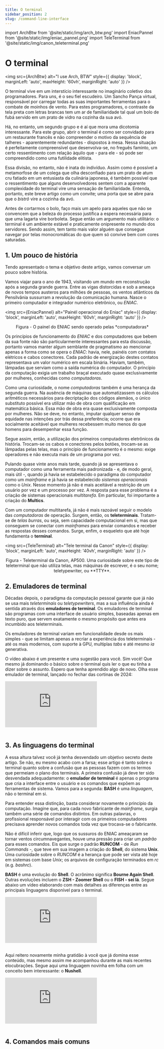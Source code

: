 ```yaml
---
title: O terminal
sidebar_position: 2
slug: /command-line-interface
---
```


import ArchBtw from '@site/static/img/arch_btw.png'
import EniacPannel from '@site/static/img/eniac_pannel.png'
import TeleTerminal from '@site/static/img/canon_teleterminal.png'

# O terminal

<img 
  src={ArchBtw}
  alt="I use Arch, BTW"
  style={{ 
    display: 'block',
    marginLeft: 'auto',
    maxHeight: '60vh',
    marginRight: 'auto'
  }} 
/>
<br/>

O terminal vive em um interstício interessante no imaginário coletivo dos
programadores. Para uns, é o seu fiel escudeiro. Um Sancho Pança virtual,
responsável por carregar todas as suas importantes ferramentas para o combate
de moinhos de vento. Para estes programadores, o contraste da tela preta com
letras brancas tem um ar de familiaridade tal qual um bolo de fubá servido em
um prato de vidro na cozinha da sua avó. 

Há, no entanto, um segundo grupo e é aí que mora uma dicotomia interessante.
Para este grupo, abrir o terminal é como ser convidado para um restaurante
francês e não compreender o motivo da sequência de talheres - aparentemente
redundantes - dispostos à mesa. Nessa situação é perfeitamente compreensível
que desenvolva-se, no freguês faminto, um certo ressentimento com relação
àquilo que - para ele - só pode ser compreendido como uma futilidade elitista.

Essa divisão, no entanto, não é inata do indivíduo. Assim como é possível a
metamorfose de um colega que olha desconfiado para um prato de atum cru fatiado
em um entusiasta da culinária japonesa, é também possível que o ressentimento
que alguns desenvolvedores sentem com a aparente complexidade do terminal vire
uma sensação de familiaridade. Entenda, portanto, este breve artigo como um
convite; uma porta que se abre para que o *bistrô* vire a cozinha da avó.

Antes de cortarmos o bolo, faço mais um apelo para aqueles que não se convencem
que a beleza do processo justifica a espera necessária para que uma lagarta
vire borboleta. Segue então um argumento mais utilitário: o terminal é um
ambiente estável e praticamente onipresente no mundo dos servidores. Sendo
assim, tem tanto mais valor alguém que consegue navegar por telas
monocromáticas do que quem só convive bem com cores saturadas.

## 1. Um pouco de história

Tendo apresentado o tema e objetivo deste artigo, vamos conversar um pouco
sobre hist́ória.

Vamos viajar para o ano de 1943, visitando um mundo em reconstrução após a
segunda grande guerra. Entre as vigas distorcidas e sob a ameaça de novos
tempos austeros para milhões de pessoas, os ventos atlânticos da Pensilvânia
sussurram a revolução da comunicação humana. Nasce o primeiro computador e
integrador numérico eletrônico, ou *ENIAC*.

<img 
  src={EniacPannel}
  alt="Painél operacional do Eniac"
  style={{ 
    display: 'block',
    marginLeft: 'auto',
    maxHeight: '60vh',
    marginRight: 'auto'
  }} 
/>
<br/>
<center><p>Figura - O painel do ENIAC sendo operado pelas *computadoras*</p></center>

Os princípios de funcionamento do *ENIAC* e dos computadores que bebem da sua
fonte não são particularmente interessantes para esta discussão, portanto vamos
manter algum semblante de pragmatismo ao mencionar apenas a forma como se opera
o *ENIAC*: havia, nele, painéis com contatos elétricos e cabos conectores. Cada
padrão de energização destes contatos representava um valor numérico em escala
binária. Haviam, também, lâmpadas que serviam como a saída numérica do
computador. O princípio da computação exigia um trabalho braçal executado quase
exclusivamente por mulheres, conhecidas como *computadoras*.

Como uma curiosidade, o nome *computadoras* também é uma herança da segunda
guerra. Na ausência de máquinas que automatizassem os cálculos aritméticos
necessários para decriptação dos códigos alemãos, o único substituto possível
era utilizar mão de obra com qualificação em matemática básica. Essa mão de
obra era quase exclusivamente composta por mulheres. Não se deve, no entanto,
imputar qualquer senso de equidade nas intenções por trás dessa preferência;
ocorre que era socialmente aceitável que mulheres recebessem muito menos do que
homens para desempenhar essa função.

Segue assim, então, a utilização dos primeiros computadores eletrônicos da
história. Trocam-se os cabos e conectores pelos botões, trocam-se as lâmpadas
pelas telas, mas o princípio de funcionamento é o mesmo: exige operadores e não
executa mais de um programa por vez.

Pulando quase vinte anos mais tarde, quando já se apresentava o computador como
uma ferramenta mais padronizada - e, de modo geral, mais útil -, quando já
havia se estabelecido o paradigma do computador como um *mainframe* e já havia
se estabelecido *sistemas operacionais* como o *Unix*. Nesse momento já não é
mais aceitável a restrição de um usuário por vez e um processo por vez. A
resposta para esse problema é a criação de sistemas operacionais *multitarefa*.
Em particular, foi importante a criação do **Multics**.

Com um computador multitarefa, já não é mais razoável seguir o modelo das
*computadoras* de operação. Surgem, então, os **teleterminais**. Tratam-se de
*telas burras*, ou seja, sem capacidade computacional em si, mas que conseguem
se conectar com *mainframes* para enviar comandos e receber as respostas desses
comandos. Surge, enfim, o esqueleto que até hoje fundamenta o **terminal**.

<img 
  src={TeleTerminal}
  alt="Tele terminal da Canon"
  style={{ 
    display: 'block',
    marginLeft: 'auto',
    maxHeight: '40vh',
    marginRight: 'auto'
  }} 
/>
<br/>
<center><p>Figura - Teleterminal da Canon, AP500. Uma curiosidade sobre este
tipo de teleterminal que não utiliza telas, mas máquinas de escrever, é o seu
nome; teletypewriter, ou **TTY**.</p></center>

## 2. Emuladores de terminal

Décadas depois, o paradigma da computação pessoal garante que já não se usa
mais *teleterminais* ou *teletypewriters*, mas a sua influência ainda é sentida
através dos **emuladores de terminal**. Os emuladores de terminal são programas
com uma interface de usuário simples, baseadas apenas em texto puro, que servem
exatamente o mesmo propósito que antes era incumbido aos teleterminais. 

Os emuladores de terminal variam em funcionalidade desde os mais simples - que
se limitam apenas a recriar a experiência dos teleterminais - até os mais
modernos, com suporte à GPU, multiplas *tabs* e até mesmo *ia* generativa.

O vídeo abaixo é um presente e uma sugestão para você. Sim você! Que mesmo já
dominando o básico sobre o terminal quis ler o que eu tinha a dizer sobre o
assunto. Espero que tenha aprendido algo de novo. Olha esse emulador de
terminal, lançado no fechar das cortinas de 2024:

<div style={{ textAlign: 'center' }}>
    <iframe 
        style={{
            display: 'block',
            margin: 'auto',
            width: '100%',
            height: '50vh',
        }}
        src="https://www.youtube.com/embed/3wq0RFYAvNo" 
        frameborder="0" 
        allowFullScreen>
    </iframe>
</div>
<br/>

## 3. As linguagens do terminal

A essa altura talvez você já tenha desvendado um objetivo secreto deste artigo.
Se não, eu mesmo acabo com a farsa; esse artigo é tanto sobre o terminal
quanto sobre a confusão que as pessoas fazem com os termos que permeiam o plano
dos terminais. A primeira confusão já deve ter sido desvendada adequadamente: o
**emulador de terminal** é apenas o programa que cria a interface entre o
usuário e os comandos que expõem as ferramentas de sistema. Vamos para a
segunda: **BASH** é uma *linguagem*, não o terminal em si.

Para entender essa distinção, basta considerar novamente o princípio da
computação. Imagine que, para cada novo fabricante de *mainframe*, surgia
também uma série de comandos distintos. Em outras palavras, o profissional
responsável por interagir com os primeiros computadores precisava aprender
novos comandos toda vez que trocava-se o fabricante. 

Não é difícil inferir que, logo que os sussuros do ENIAC ameaçaram se tornar
ventos circumnavegantes, houve uma pressão para criar um *padrão* para esses
comandos. Eis que surge o padrão **RUNCOM** - de *Run Commands* -, que teve em
sua imagem a criação do **Shell**, do sistema **Unix**. Uma curiosidade sobre o
*RUNCOM* é a herança que pode ser vista até hoje em sistemas com base *Unix*;
os arquivos de configuração terminados em *rc* (e.g. *bashrc*).

**BASH** é uma evolução do **Shell**. O acrônimo significa **Bourne Again
Shell**. Outras evoluções incluem o **ZSH - Zoomer Shell** ou o **FISH - sei
lá**. Segue abaixo um vídeo elaborando com mais detalhes as diferenças entre as
principais linguagens disponível para o terminal.

<div style={{ textAlign: 'center' }}>
    <iframe 
        style={{
            display: 'block',
            margin: 'auto',
            width: '100%',
            height: '50vh',
        }}
        src="https://www.youtube.com/embed/dRdGq8khTJc" 
        frameborder="0" 
        allowFullScreen>
    </iframe>
</div>
<br/>

Aqui reitero novamente minha gratidão à você que já domina esse conteúdo, mas
mesmo assim me acompanhou durante as mais recentes elocubrações. Segue aqui uma
linguagem novinha em folha com um conceito bem interessante: o **Nushell**.

<div style={{ textAlign: 'center' }}>
    <iframe 
        style={{
            display: 'block',
            margin: 'auto',
            width: '100%',
            height: '50vh',
        }}
        src="https://www.youtube.com/embed/GPqV6rLfKR4" 
        frameborder="0" 
        allowFullScreen>
    </iframe>
</div>
<br/>

## 4. Comandos mais comuns
